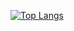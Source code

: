 

[![Top Langs](https://github-readme-stats.vercel.app/api/top-langs/?username=hazelnutcloud&layout=compact)](https://github.com/anuraghazra/github-readme-stats)

<!---
hazelnutcloud/hazelnutcloud is a ✨ special ✨ repository because its `README.md` (this file) appears on your GitHub profile.
You can click the Preview link to take a look at your changes.
--->
